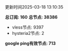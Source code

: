 更新时间2025-03-18 13:10:35

**总订阅: 160**
**总节点: 38386**
- vless节点: 9397
- hysteria2节点: 2

**google ping有效节点: 713**
